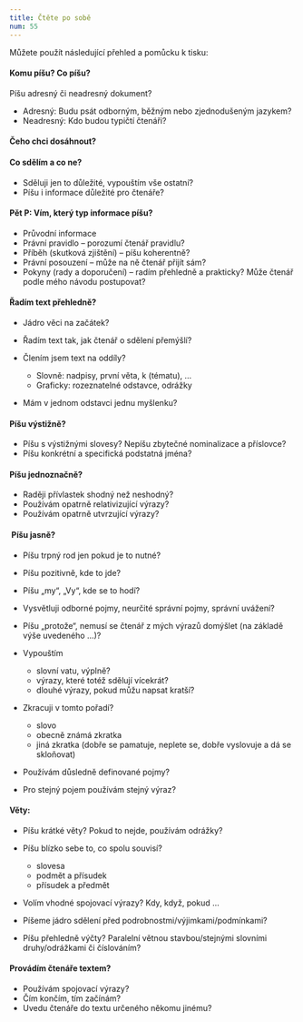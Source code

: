 ```yaml
---
title: Čtěte po sobě
num: 55
---
```

Můžete použít následující přehled a pomůcku k tisku:

#### Komu píšu? Co píšu?

Píšu adresný či neadresný dokument?

* Adresný: Budu psát odborným, běžným nebo zjednodušeným jazykem?
* Neadresný: Kdo budou typičtí čtenáři?

#### Čeho chci dosáhnout?

#### Co sdělím a co ne?

* Sděluji jen to důležité, vypouštím vše ostatní?
* Píšu i informace důležité pro čtenáře?

#### Pět P: Vím, který typ informace píšu?

* Průvodní informace
* Právní pravidlo – porozumí čtenář pravidlu?
* Příběh (skutková zjištění) – píšu koherentně?
* Právní posouzení – může na ně čtenář přijít sám?
* Pokyny (rady a doporučení) – radím přehledně a prakticky? Může čtenář podle mého návodu postupovat?

#### Řadím text přehledně?

* Jádro věci na začátek?
* Řadím text tak, jak čtenář o sdělení přemýšlí?
* Člením jsem text na oddíly?

  * Slovně: nadpisy, první věta, k (tématu), …
  * Graficky: rozeznatelné odstavce, odrážky
* Mám v jednom odstavci jednu myšlenku?

#### Píšu výstižně?

* Píšu s výstižnými slovesy? Nepíšu zbytečné nominalizace a příslovce?
* Píšu konkrétní a specifická podstatná jména?

#### Píšu jednoznačně?

* Raději přívlastek shodný než neshodný?
* Používám opatrně relativizující výrazy?
* Používám opatrně utvrzující výrazy?

####  Píšu jasně?

* Píšu trpný rod jen pokud je to nutné?
* Píšu pozitivně, kde to jde?
* Píšu „my“, „Vy“, kde se to hodí?
* Vysvětluji odborné pojmy, neurčité správní pojmy, správní uvážení?
* Píšu „protože“, nemusí se čtenář z mých výrazů domýšlet (na základě výše uvedeného …)?
* Vypouštím

  * slovní vatu, výplně?
  * výrazy, které totéž sdělují vícekrát?
  * dlouhé výrazy, pokud můžu napsat kratší?
* Zkracuji v tomto pořadí?

  * slovo
  * obecně známá zkratka
  * jiná zkratka (dobře se pamatuje, neplete se, dobře vyslovuje a dá se skloňovat)
* Používám důsledně definované pojmy?
* Pro stejný pojem používám stejný výraz?

#### Věty:

* Píšu krátké věty? Pokud to nejde, používám odrážky?
* Píšu blízko sebe to, co spolu souvisí?

  * slovesa
  * podmět a přísudek
  * přísudek a předmět
* Volím vhodné spojovací výrazy? Kdy, když, pokud …
* Píšeme jádro sdělení před podrobnostmi/výjimkami/podmínkami?
* Píšu přehledně výčty? Paralelní větnou stavbou/stejnými slovními druhy/odrážkami či číslováním?

#### Provádím čtenáře textem?

* Používám spojovací výrazy?
* Čím končím, tím začínám?
* Uvedu čtenáře do textu určeného někomu jinému?